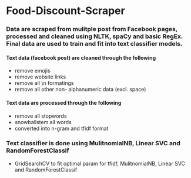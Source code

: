 # Food-Discount-Scraper

### Data are scraped from mulitple post from Facebook pages, processed and cleaned using NLTK, spaCy and basic RegEx. Final data are used to train and fit into text classifier models.

#### Text data (facebook post) are cleaned through the following
- remove emojis
- remove website links
- remove all \n formatings
- remove all other non- alphanumeric data (excl. space)

#### Text data are processed through the following
- remove all stopwords
- snowballstem all words
- converted into n-gram and tfidf format

### Text classifier is done using MulitnomialNB, Linear SVC and RandomForestClassif
- GridSearchCV to fit optimal param for tfidf, MulitnomialNB, Linear SVC and RandomForestClassif
